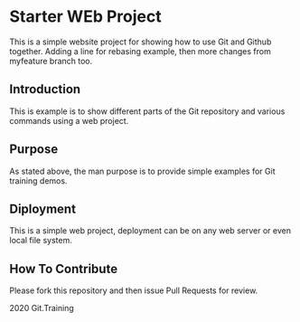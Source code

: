 # Starter WEb Project

This is a simple website project for 
showing how to use Git and Github together.
Adding a line for rebasing example, then 
more changes from myfeature branch too.

## Introduction

This is example is to show different parts 
of the Git repository and various commands
using a web project.

## Purpose

As stated above, the man purpose is to 
provide simple examples for Git training 
demos. 

## Diployment

This is a simple web project, deployment 
can be on any web server or even local 
file system.

## How To Contribute

Please fork this repository and then issue Pull
Requests for review.

2020 Git.Training
